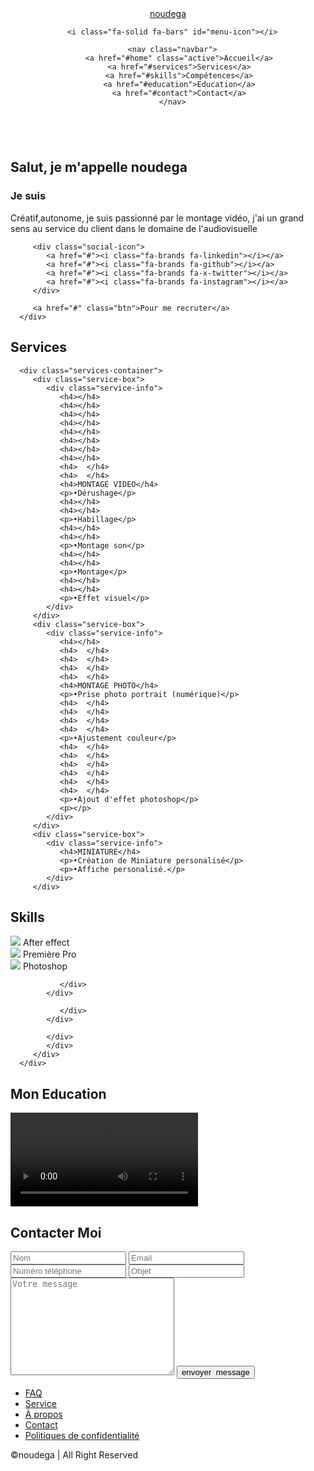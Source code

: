<!DOCTYPE html>
<!-- Created By SanikaCoder -->
<html lang="en">

<head>
   <meta charset="UTF-8">
   <meta name="viewport" content="width=device-width, initial-scale=1.0">
   <title>Responsive Portfolio-4 | noudega</title>
   <link rel="stylesheet" href="style.css">
   <!-- Font awesome import -->
   <link rel="stylesheet" href="https://cdnjs.cloudflare.com/ajax/libs/font-awesome/6.5.1/css/all.min.css" integrity="sha512-DTOQO9RWCH3ppGqcWaEA1BIZOC6xxalwEsw9c2QQeAIftl+Vegovlnee1c9QX4TctnWMn13TZye+giMm8e2LwA==" crossorigin="anonymous" referrerpolicy="no-referrer" />
<body>
   <header class="header">
      <a href="#" class="logo">noudega</a>

      <i class="fa-solid fa-bars" id="menu-icon"></i>

      <nav class="navbar">
         <a href="#home" class="active">Accueil</a>
         <a href="#services">Services</a>
         <a href="#skills">Compétences</a>
         <a href="#education">Education</a>
         <a href="#contact">Contact</a>
      </nav>
   </header>

   <section class="home" id="home">
      <div class="home-img">
         <img src="https://github.com/user-attachments/assets/ea6e6439-e7b8-42b5-bf82-5286217d0629" alt="">
      </div>
      <div class="home-content">
         <h1>Salut, je m'appelle <span>noudega</span></h1>
         <h3 class="typing-text">Je suis <span> </span></h3>
         <p>Créatif,autonome, je suis passionné par le montage vidéo,
            j'ai un grand sens au service du client dans le domaine de l'audiovisuelle 
            </p>

         <div class="social-icon">
            <a href="#"><i class="fa-brands fa-linkedin"></i></a>
            <a href="#"><i class="fa-brands fa-github"></i></a>
            <a href="#"><i class="fa-brands fa-x-twitter"></i></a>
            <a href="#"><i class="fa-brands fa-instagram"></i></a>
         </div>

         <a href="#" class="btn">Pour me recruter</a>
      </div>
   </section>

   <section class="services" id="services">
      <h2 class="heading">Services</h2>

      <div class="services-container">
         <div class="service-box">
            <div class="service-info">
               <h4></h4>
               <h4></h4>
               <h4></h4>
               <h4></h4>
               <h4></h4>
               <h4></h4>
               <h4></h4>
               <h4></h4>
               <h4>  </h4>
               <h4>  </h4>
               <h4>MONTAGE VIDEO</h4>
               <p>•Dérushage</p>
               <h4></h4>
               <h4></h4>
               <p>•Habillage</p>
               <h4></h4>
               <h4></h4>
               <p>•Montage son</p>
               <h4></h4>
               <h4></h4>
               <p>•Montage</p>
               <h4></h4>
               <h4></h4>
               <p>•Effet visuel</p>
            </div>
         </div>
         <div class="service-box">
            <div class="service-info">
               <h4></h4>
               <h4>  </h4>
               <h4>  </h4>
               <h4>  </h4>
               <h4>  </h4>
               <h4>MONTAGE PHOTO</h4>
               <p>•Prise photo portrait (numérique)</p>
               <h4>  </h4>
               <h4>  </h4>
               <h4>  </h4>
               <h4>  </h4>
               <p>•Ajustement couleur</p>
               <h4>  </h4>
               <h4>  </h4>
               <h4>  </h4>
               <h4>  </h4>
               <h4>  </h4>
               <h4>  </h4>
               <p>•Ajout d'effet photoshop</p>
               <p></p>
            </div>
         </div>
         <div class="service-box">
            <div class="service-info">
               <h4>MINIATURE</h4>
               <p>•Création de Miniature personalisé</p>
               <p>•Affiche personalisé.</p>
            </div>
         </div>

         
   </section>

   <section class="skills" id="skills">
      <h2 class="heading">Skills</h2>
      <div class="container">
         <div class="row" id="skillsContainer">
            <div class="bar">
               <div class="info">
                  <img src="https://github.com/user-attachments/assets/8361b7dc-a4d1-40ea-9c9f-c9a2a00e069d"/>
                  <span>After effect</span>
               </div>
            </div>
            <div class="bar animate__animated animate__zoomIn animate__delay-2s">
               <div class="info">
                  <img src="https://github.com/user-attachments/assets/1cc05110-6300-4496-9985-24a23000c681"/>
                  <span>Première Pro</span>
               </div>
            </div>
            <div class="bar animate__animated animate__zoomIn animate__delay-2s">
               <div class="info">
                  <img src="https://github.com/user-attachments/assets/a6e86e63-8094-4738-b8d1-b87ad6360b5a"/>
                  <span>Photoshop</span>
               </div>
            </div>
            
               </div>
            </div>
            
               </div>
            </div>
            
            </div>
            </div>
         </div>
      </div>
   </section>

   <section class="video" id="controls">
   </body>
   </html>
      <h2 class="heading">Mon <span> Education</span></h2>
      <video controls="controls">
         <video controls width="100"></video>
         <video aria-setsize="50"></video>
         <source src="CV Animé_Thomas_2.mp4"> 
         <source src="CV Animé_Thomas_2.mp4">
         </video>
      
   </section>

   <section class="contact" id="contact">
      <h2 class="heading">Contacter <span>Moi</span></h2>
      <form action="">
         <div class="input-box">
            <input type="text" name="name" placeholder="Nom" required>
            <input type="email" placeholder="Email" required>
            <input type="Number" placeholder="Numéro téléphone" required>
            <input type="text" placeholder="Objet">
         </div>
         <textarea name="" id="" cols="30" rows="10" placeholder="Votre message"></textarea>
         <input type="submit" value="envoyer  message" class="btn">
      </form>
   </section>

   <footer class="footer">
      <div class="social">
         <a href="#"><i class="fa-brands fa-linkedin"></i></a>
         <a href="#"><i class="fa-brands fa-square-instagram"></i></a>
         <a href="#"><i class="fa-brands fa-facebook"></i></a>
         <a href="#"><i class="fa-brands fa-x-twitter"></i></a>
      </div>
      <ul class="list">
         <li><a href="#">FAQ</a></li>
         <li><a href="#">Service</a></li>
         <li><a href="#">À propos</a></li>
         <li><a href="#">Contact</a></li>
         <li><a href="#">Politiques de confidentialité</a></li>
      </ul>
      <p class="copyright">
         ©noudega | All Right Reserved
      </p>
   </footer>
   <!-- wow animation -->  

   <script src="/assets/js/script.js"></script>
</body>
</html>
